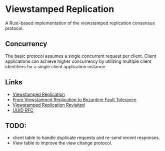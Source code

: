 # Viewstamped Replication
A Rust-based implementation of the viewstamped replication consensus protocol.

## Concurrency
The basic protocol assumes a single concurrent request per client.
Client applications can achieve higher concurrency by utilizing multiple client identifiers for a single client application instance. 

## Links
- [Viewstamped Replication](https://pmg.csail.mit.edu/papers/vr.pdf)
- [From Viewstamped Replication to Byzantine Fault Tolerance](https://pmg.csail.mit.edu/papers/vr-to-bft.pdf)
- [Viewstamped Replication Revisited](https://pmg.csail.mit.edu/papers/vr-revisited.pdf)
- [UUID RFC](https://www.ietf.org/archive/id/draft-peabody-dispatch-new-uuid-format-04.html)

## TODO:
- client table to handle duplicate requests and re-send recent responses.
- View table to improve the view change protocol.